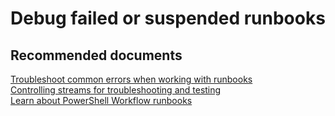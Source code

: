 <properties
	pageTitle="Debug failed or suspended runbooks"
	description="Debug failed or suspended runbooks"
	service="microsoft.automation"
	resource="automationaccounts"
	authors="kasparks"
	displayOrder=""
    selfHelpType="resource"
	selfHelpType=""
	supportTopicIds=""
	resourceTags=""
	productPesIds=""
	cloudEnvironments="public"
/>

# Debug failed or suspended runbooks

## **Recommended documents**
[Troubleshoot common errors when working with runbooks](https://azure.microsoft.com/documentation/articles/automation-troubleshooting-automation-errors/#troubleshoot-common-errors-when-working-with-runbooks)<br>
[Controlling streams for troubleshooting and testing](https://azure.microsoft.com/documentation/articles/automation-runbook-output-and-messages/)<br>
[Learn about PowerShell Workflow runbooks](https://azure.microsoft.com/documentation/articles/automation-powershell-workflow/)
